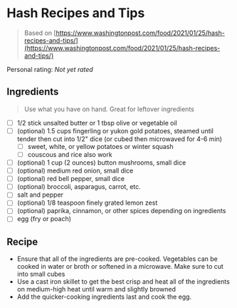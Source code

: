 # Hash Recipes and Tips

> Based on [https://www.washingtonpost.com/food/2021/01/25/hash-recipes-and-tips/](https://www.washingtonpost.com/food/2021/01/25/hash-recipes-and-tips/)

<!-- rating=0; (User can specify rating on scale of 1-5) -->
<!-- AUTO-UserRating -->
Personal rating: *Not yet rated*
<!-- /AUTO-UserRating -->

<!-- name_image=None; (User can specify image name) -->
<!-- AUTO-Image -->
<!-- TODO: Capture image -->
<!-- /AUTO-Image -->

## Ingredients

> Use what you have on hand. Great for leftover ingredients

* [ ] 1/2 stick unsalted butter or 1 tbsp olive or vegetable oil
* [ ] (optional) 1.5 cups fingerling or yukon gold potatoes, steamed until tender then cut into 1/2" dice (or cubed then microwaved for 4-6 min)
    * [ ] sweet, white, or yellow potatoes or winter squash
    * [ ] couscous and rice also work
* [ ] (optional) 1 cup (2 ounces) button mushrooms, small dice
* [ ] (optional) medium red onion, small dice
* [ ] (optional) red bell pepper, small dice
* [ ] (optional) broccoli, asparagus, carrot, etc.
* [ ] salt and pepper
* [ ] (optional) 1/8 teaspoon finely grated lemon zest
* [ ] (optional) paprika, cinnamon, or other spices depending on ingredients
* [ ] egg (fry or poach)

## Recipe

* Ensure that all of the ingredients are pre-cooked. Vegetables can be cooked in water or broth or softened in a microwave. Make sure to cut into small cubes
* Use a cast iron skillet to get the best crisp and heat all of the ingredients on medium-high heat until warm and slightly browned
* Add the quicker-cooking ingredients last and cook the egg.
